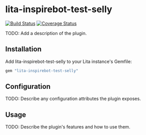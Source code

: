 # lita-inspirebot-test-selly

[![Build Status](https://travis-ci.org/sellykartika19/lita-inspirebot-test-selly.png?branch=master)](https://travis-ci.org/sellykartika19/lita-inspirebot-test-selly)
[![Coverage Status](https://coveralls.io/repos/sellykartika19/lita-inspirebot-test-selly/badge.png)](https://coveralls.io/r/sellykartika19/lita-inspirebot-test-selly)

TODO: Add a description of the plugin.

## Installation

Add lita-inspirebot-test-selly to your Lita instance's Gemfile:

``` ruby
gem "lita-inspirebot-test-selly"
```

## Configuration

TODO: Describe any configuration attributes the plugin exposes.

## Usage

TODO: Describe the plugin's features and how to use them.
